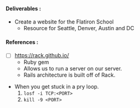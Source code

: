 #### Deliverables :
- Create a website for the Flatiron School
  - Resource for Seattle, Denver, Austin and DC

#### References :
- [ ] https://rack.github.io/
  - Ruby gem
  - Allows us to run a server on our server.
  - Rails architecture is built off of Rack.
- When you get stuck in a pry loop.
   1. `losf -i TCP:<PORT>`
   2. `kill -9 <PORT>`
